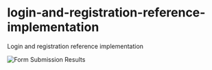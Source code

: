 # login-and-registration-reference-implementation
Login and registration reference implementation

![Form Submission Results](https://imgur.com/5SqarH4.png)
